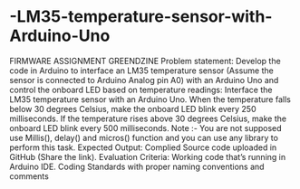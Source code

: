# -LM35-temperature-sensor-with-Arduino-Uno
FIRMWARE ASSIGNMENT GREENDZINE
Problem statement: Develop the code in Arduino to interface an LM35 temperature sensor (Assume the sensor is connected to Arduino Analog pin A0) with an Arduino Uno and control the onboard LED based on temperature readings: 
Interface the LM35 temperature sensor with an Arduino Uno. 
When the temperature falls below 30 degrees Celsius, make the onboard LED blink every 250 milliseconds.
If the temperature rises above 30 degrees Celsius, make the onboard LED blink every 500 milliseconds.
Note :-  You are not supposed use Millis(), delay() and micros() function and you can use any library to perform this task.
Expected Output: 
Complied Source code uploaded in GitHub (Share the link).
Evaluation Criteria: 
Working code that’s running in Arduino IDE.
Coding Standards with proper naming conventions and comments
